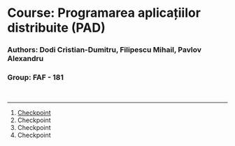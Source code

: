 # Course: Programarea aplicațiilor distribuite (PAD)
### Authors: Dodi Cristian-Dumitru, Filipescu Mihail, Pavlov Alexandru
### Group: FAF - 181
<br>
<hr>
<ol>
<li><a href="https://github.com/Misanea777/PAD_LAB/blob/main/docs/Checkpoint1.md">Checkpoint</a></li>
<li>Checkpoint</li>
<li>Checkpoint</li>
<li>Checkpoint</li>
</ol>
